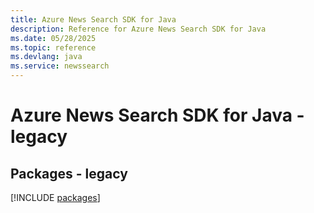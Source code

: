 ```yaml
---
title: Azure News Search SDK for Java
description: Reference for Azure News Search SDK for Java
ms.date: 05/28/2025
ms.topic: reference
ms.devlang: java
ms.service: newssearch
---
```

# Azure News Search SDK for Java - legacy
## Packages - legacy
[!INCLUDE [packages](news-search-index.md)]